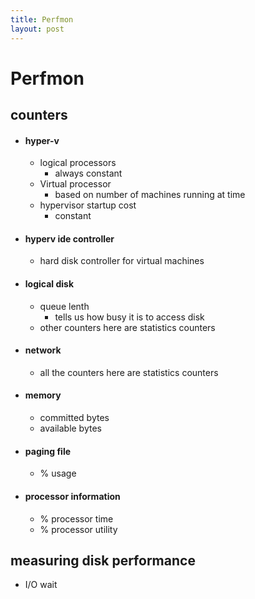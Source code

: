 ```yaml
---
title: Perfmon
layout: post
---
```

      
 # Perfmon  
 ## counters   
 *  #### hyper-v   
  
 	* logical processors   
 		* always constant   
 	* Virtual processor   
 		* based on number of machines running at time   
 	* hypervisor startup cost   
 		* constant   
 *  #### hyperv ide controller   
  
 	* hard disk controller for virtual machines   
 *  #### logical disk   
  
 	* queue lenth   
 		* tells us how busy it is to access disk   
 	* other counters here are statistics counters   
 *  #### network   
  
 	* all the counters here are statistics counters   
 *  #### memory   
  
 	* committed bytes   
 	* available bytes   
 *  #### paging file   
  
 	* % usage   
 *  #### processor information   
  
 	* % processor time   
 	* % processor utility   
 ## measuring disk performance   
 * I/O wait   
